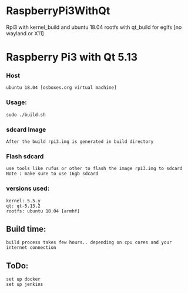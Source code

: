 # RaspberryPi3WithQt
Rpi3 with kernel_build and ubuntu 18.04 rootfs with qt_build for eglfs [no wayland or X11]

# Raspberry Pi3 with Qt 5.13
### Host
    ubuntu 18.04 [osboxes.org virtual machine]
### Usage: 
    sudo ./build.sh
### sdcard Image
    After the build rpi3.img is generated in build directory
### Flash sdcard
    use tools like rufus or other to flash the image rpi3.img to sdcard
    Note : make sure to use 16gb sdcard 

### versions used:
    kernel: 5.5.y
    qt: qt-5.13.2
    rootfs: ubuntu 18.04 [armhf]

## Build time:
    build process takes few hours.. depending on cpu cores and your internet connection

## ToDo:
    set up docker 
    set up jenkins